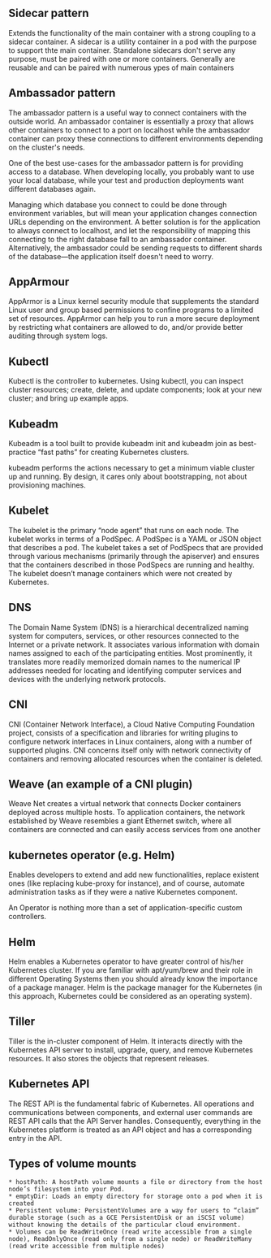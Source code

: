 ## Sidecar pattern

Extends the functionality of the main container with a strong coupling to a sidecar container. A sidecar is a utility container in a pod with the purpose to support thte main container. Standalone sidecars don't serve any purpose, must be paired with one or more containers. Generally are reusable and can be paired with numerous ypes of main containers

## Ambassador pattern

The ambassador pattern is a useful way to connect containers with the outside world. An ambassador container is essentially a proxy that allows other containers to connect to a port on localhost while the ambassador container can proxy these connections to different environments depending on the cluster's needs.

One of the best use-cases for the ambassador pattern is for providing access to a database. When developing locally, you probably want to use your local database, while your test and production deployments want different databases again.

Managing which database you connect to could be done through environment variables, but will mean your application changes connection URLs depending on the environment. A better solution is for the application to always connect to localhost, and let the responsibility of mapping this connecting to the right database fall to an ambassador container. Alternatively, the ambassador could be sending requests to different shards of the database—the application itself doesn't need to worry.


## AppArmour
AppArmor is a Linux kernel security module that supplements the standard Linux user and group based permissions to confine programs to a limited set of resources. AppArmor can help you to run a more secure deployment by restricting what containers are allowed to do, and/or provide better auditing through system logs.

## Kubectl 
Kubectl is the controller to kubernetes. Using kubectl, you can inspect cluster resources; create, delete, and update components; look at your new cluster; and bring up example apps.

## Kubeadm
Kubeadm is a tool built to provide kubeadm init and kubeadm join as best-practice “fast paths” for creating Kubernetes clusters.

kubeadm performs the actions necessary to get a minimum viable cluster up and running. By design, it cares only about bootstrapping, not about provisioning machines. 

## Kubelet
The kubelet is the primary “node agent” that runs on each node. The kubelet works in terms of a PodSpec. A PodSpec is a YAML or JSON object that describes a pod. The kubelet takes a set of PodSpecs that are provided through various mechanisms (primarily through the apiserver) and ensures that the containers described in those PodSpecs are running and healthy. The kubelet doesn’t manage containers which were not created by Kubernetes.

## DNS 
The Domain Name System (DNS) is a hierarchical decentralized naming system for computers, services, or other resources connected to the Internet or a private network. It associates various information with domain names assigned to each of the participating entities. Most prominently, it translates more readily memorized domain names to the numerical IP addresses needed for locating and identifying computer services and devices with the underlying network protocols.

## CNI  
CNI (Container Network Interface), a Cloud Native Computing Foundation project, consists of a specification and libraries for writing plugins to configure network interfaces in Linux containers, along with a number of supported plugins. CNI concerns itself only with network connectivity of containers and removing allocated resources when the container is deleted.

## Weave (an example of a CNI plugin)
Weave Net creates a virtual network that connects Docker containers deployed across multiple hosts. To application containers, the network established by Weave resembles a giant Ethernet switch, where all containers are connected and can easily access services from one another

## kubernetes operator (e.g. Helm)
Enables developers to extend and add new functionalities, replace existent ones (like replacing kube-proxy for instance), and of course, automate administration tasks as if they were a native Kubernetes component.

An Operator is nothing more than a set of application-specific custom controllers.

## Helm 
Helm enables a Kubernetes operator to have greater control of his/her Kubernetes cluster. If you are familiar with apt/yum/brew and their role in different Operating Systems then you should already know the importance of a package manager.  Helm is the package manager for the Kubernetes (in this approach, Kubernetes could be considered as an operating system).

## Tiller
Tiller is the in-cluster component of Helm. It interacts directly with the Kubernetes API server to install, upgrade, query, and remove Kubernetes resources. It also stores the objects that represent releases.

## Kubernetes API
The REST API is the fundamental fabric of Kubernetes. All operations and communications between components, and external user commands are REST API calls that the API Server handles. Consequently, everything in the Kubernetes platform is treated as an API object and has a corresponding entry in the API.

## Types of volume mounts
    * hostPath: A hostPath volume mounts a file or directory from the host node’s filesystem into your Pod.
    * emptyDir: Loads an empty directory for storage onto a pod when it is created
    * Persistent volume: PersistentVolumes are a way for users to “claim” durable storage (such as a GCE PersistentDisk or an iSCSI volume) without knowing the details of the particular cloud environment.
    * Volumes can be ReadWriteOnce (read write accessible from a single node), ReadOnlyOnce (read only from a single node) or ReadWriteMany (read write accessible from multiple nodes)